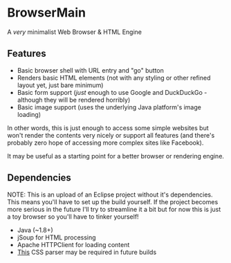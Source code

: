 # BrowserMain
A *very* minimalist Web Browser &amp; HTML Engine

## Features

* Basic browser shell with URL entry and "go" button
* Renders basic HTML elements (not with any styling or other refined layout yet, just bare minimum)
* Basic form support (*just* enough to use Google and DuckDuckGo - although they will be rendered horribly)
* Basic image support (uses the underlying Java platform's image loading)

In other words, this is just enough to access some simple websites but won't render the contents very nicely or support all features (and there's probably zero hope of accessing more complex sites like Facebook).

It may be useful as a starting point for a better browser or rendering engine.

## Dependencies

NOTE: This is an upload of an Eclipse project without it's dependencies. This means you'll have to set up the build yourself.
If the project becomes more serious in the future I'll try to streamline it a bit but for now this is just a toy browser so you'll have to tinker yourself!

 * Java (~1.8+)
 * jSoup for HTML processing
 * Apache HTTPClient for loading content
 * [This](https://github.com/phil-brown/jCSS-Parser) CSS parser may be required in future builds
